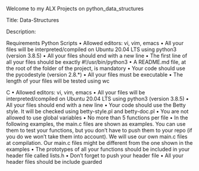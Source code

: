 Welcome to my ALX Projects on python_data_structures

Title: Data-Structures

Description:

Requirements
Python Scripts
• Allowed editors: vi, vim, emacs
• All your files will be interpreted/compiled on Ubuntu 20.04 LTS using python3 (version 3.8.5)
• All your files should end with a new line
• The first line of all your files should be exactly #!/usr/bin/python3
• A README.md file, at the root of the folder of the project, is mandatory
• Your code should use the pycodestyle (version 2.8.*)
• All your files must be executable
• The length of your files will be tested using wc

C 
• Allowed editors: vi, vim, emacs
• All your files will be interpreted/compiled on Ubuntu 20.04 LTS using python3 (version 3.8.5)
• All your files should end with a new line
• Your code should use the Betty style. It will be checked using betty-style.pl and betty-doc.pl
• You are not allowed to use global variables
• No more than 5 functions per file
• In the following examples, the main.c files are shown as examples. You can use them to test your functions, but you don’t have to push them to your repo (if you do we won’t take them into account). We will use our own main.c files at compilation. Our main.c files might be different from the one shown in the examples
• The prototypes of all your functions should be included in your header file called lists.h
• Don’t forget to push your header file
• All your header files should be include guarded
